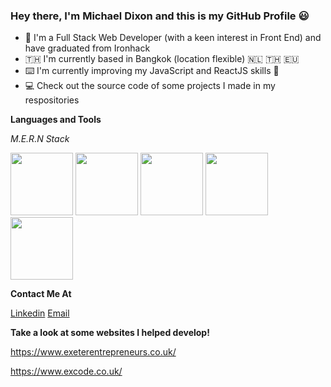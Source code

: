 ### Hey there, I'm Michael Dixon and this is my GitHub Profile :smiley:

- :ocean: I'm a Full Stack Web Developer (with a keen interest in Front End) and have graduated from Ironhack
- :thailand: I'm currently based in Bangkok (location flexible) :netherlands: :thailand: :eu:
- :keyboard: I'm currently improving my JavaScript and ReactJS skills :rocket:
- :computer: Check out the source code of some projects I made in my respositories

**Languages and Tools**

_M.E.R.N Stack_


<img src="https://user-images.githubusercontent.com/86190072/136788941-a014e17b-dfdc-49cf-8b41-57ef1e57fe38.png" width="100" height="100"> <img src="https://user-images.githubusercontent.com/86190072/136788970-42a02741-ee28-4270-a95d-afddce9375f1.png" width="100" height="100"> <img src="https://user-images.githubusercontent.com/86190072/136789064-c2057341-2dc2-4e40-8a16-427659c2f7c8.png" width="100" height="100"> <img src="https://user-images.githubusercontent.com/86190072/136789135-a8d73027-d1be-4f56-9315-9ac570ea9614.png" width="100" height="100"> <img src="https://user-images.githubusercontent.com/86190072/136789176-ac230ac0-2851-4da6-8f8e-577951b6570a.png" width="100" height="100">


**Contact Me At**

[Linkedin](https://www.linkedin.com/in/michael-dixon-404/)
[Email](michaelmail7@gmail.com)

**Take a look at some websites I helped develop!**

https://www.exeterentrepreneurs.co.uk/

https://www.excode.co.uk/
<!--
**michaelcdixon/michaelcdixon** is a ✨ _special_ ✨ repository because its `README.md` (this file) appears on your GitHub profile.

Here are some ideas to get you started:

- 🔭 I’m currently working on ...
- 🌱 I’m currently learning ...
- 👯 I’m looking to collaborate on ...
- 🤔 I’m looking for help with ...
- 💬 Ask me about ...
- 📫 How to reach me: ...
- 😄 Pronouns: ...
- ⚡ Fun fact: ...
-->
